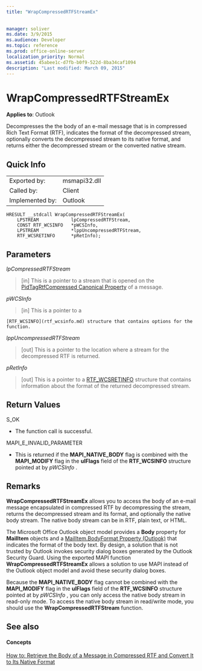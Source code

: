 ```yaml
---
title: "WrapCompressedRTFStreamEx"
 
 
manager: soliver
ms.date: 3/9/2015
ms.audience: Developer
ms.topic: reference
ms.prod: office-online-server
localization_priority: Normal
ms.assetid: 45abee1c-d7fb-b0f9-522d-8ba34caf1094
description: "Last modified: March 09, 2015"
---
```


# WrapCompressedRTFStreamEx

  
  
**Applies to**: Outlook 
  
Decompresses the the body of an e-mail message that is in compressed Rich Text Format (RTF), indicates the format of the decompressed stream, optionally converts the decompressed stream to its native format, and returns either the decompressed stream or the converted native stream.
  
## Quick Info

|||
|:-----|:-----|
|Exported by:  <br/> |msmapi32.dll  <br/> |
|Called by:  <br/> |Client  <br/> |
|Implemented by:  <br/> |Outlook  <br/> |
   
```
HRESULT __stdcall WrapCompressedRTFStreamEx( 
    LPSTREAM            lpCompressedRTFStream, 
    CONST RTF_WCSINFO   *pWCSInfo, 
    LPSTREAM            *lppUncompressedRTFStream, 
    RTF_WCSRETINFO      *pRetInfo); 

```

## Parameters

 _lpCompressedRTFStream_
  
> [in] This is a pointer to a stream that is opened on the [PidTagRtfCompressed Canonical Property](pidtagrtfcompressed-canonical-property.md) of a message. 
    
 _pWCSInfo_
  
> [in] This is a pointer to a 
    
    [RTF_WCSINFO](rtf_wcsinfo.md) structure that contains options for the function. 
    
 _lppUncompressedRTFStream_
  
> [out] This is a pointer to the location where a stream for the decompressed RTF is returned. 
    
 _pRetInfo_
  
> [out] This is a pointer to a [RTF_WCSRETINFO](rtf_wcsretinfo.md) structure that contains information about the format of the returned decompressed stream. 
    
## Return Values

S_OK 
  
- The function call is successful.
    
MAPI_E_INVALID_PARAMETER 
  
- This is returned if the **MAPI_NATIVE_BODY** flag is combined with the **MAPI_MODIFY** flag in the **ulFlags** field of the **RTF_WCSINFO** structure pointed at by  *pWCSInfo*  . 
    
## Remarks

 **WrapCompressedRTFStreamEx** allows you to access the body of an e-mail message encapsulated in compressed RTF by decompressing the stream, returns the decompressed stream and its format, and optionally the native body stream. The native body stream can be in RTF, plain text, or HTML. 
  
The Microsoft Office Outlook object model provides a **Body** property for **MailItem** objects and a [MailItem.BodyFormat Property (Outlook)](http://msdn.microsoft.com/library/f635a0bc-20b7-206c-f558-a4ca2519670f%28Office.15%29.aspx) that indicates the format of the body text. By design, a solution that is not trusted by Outlook invokes security dialog boxes generated by the Outlook Security Guard. Using the exported MAPI function **WrapCompressedRTFStreamEx** allows a solution to use MAPI instead of the Outlook object model and avoid these security dialog boxes. 
  
Because the **MAPI_NATIVE_BODY** flag cannot be combined with the **MAPI_MODIFY** flag in the **ulFlags** field of the **RTF_WCSINFO** structure pointed at by  *pWCSInfo*  , you can only access the native body stream in read-only mode. To access the native body stream in read/write mode, you should use the **WrapCompressedRTFStream** function. 
  
## See also

#### Concepts

[How to: Retrieve the Body of a Message in Compressed RTF and Convert It to Its Native Format](how-to-retrieve-the-body-of-a-message-in-compressed-rtf-and-convert.md)

